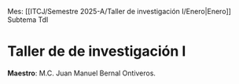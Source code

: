 Mes: [[ITCJ/Semestre 2025-A/Taller de investigación I/Enero|Enero]]
Subtema TdI
# Taller de de investigación I
**Maestro**: M.C. Juan Manuel Bernal Ontiveros.
